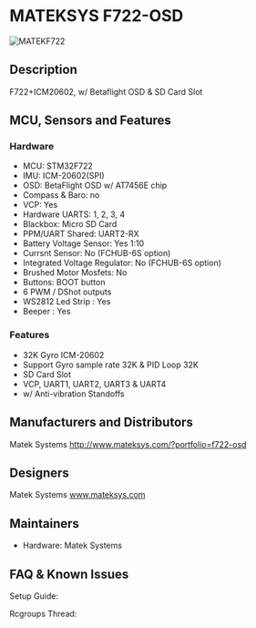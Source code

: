 # MATEKSYS F722-OSD

![MATEKF722](/img/boards/matekf722/MATEKF722-OSD.JPG)

## Description

F722+ICM20602, w/ Betaflight OSD & SD Card Slot

## MCU, Sensors and Features

### Hardware

- MCU: STM32F722
- IMU: ICM-20602(SPI)
- OSD: BetaFlight OSD w/ AT7456E chip
- Compass & Baro: no
- VCP: Yes
- Hardware UARTS: 1, 2, 3, 4
- Blackbox: Micro SD Card
- PPM/UART Shared: UART2-RX
- Battery Voltage Sensor: Yes 1:10
- Currsnt Sensor: No (FCHUB-6S option)
- Integrated Voltage Regulator: No (FCHUB-6S option)
- Brushed Motor Mosfets: No
- Buttons: BOOT button
- 6 PWM / DShot outputs
- WS2812 Led Strip : Yes
- Beeper : Yes

### Features

- 32K Gyro ICM-20602
- Support Gyro sample rate 32K & PID Loop 32K
- SD Card Slot
- VCP, UART1, UART2, UART3 & UART4
- w/ Anti-vibration Standoffs

## Manufacturers and Distributors

Matek Systems http://www.mateksys.com/?portfolio=f722-osd

## Designers

Matek Systems www.mateksys.com

## Maintainers

- Hardware: Matek Systems

## FAQ & Known Issues

Setup Guide:

Rcgroups Thread:
